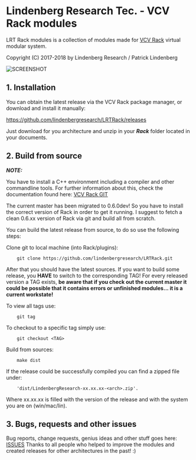 # Lindenberg Research Tec. - VCV Rack modules
LRT Rack modules is a collection of modules made for [VCV Rack](https://vcvrack.com) virtual modular system.

Copyright (C) 2017-2018 by Lindenberg Research / Patrick Lindenberg

![SCREENSHOT](doc/LRTRackModules_0.6.3.png)


## 1. Installation

You can obtain the latest release via the VCV Rack package manager, or download and install it manually:

https://github.com/lindenbergresearch/LRTRack/releases


Just download for you architecture and unzip in your _**Rack**_ folder located in your documents.


## 2. Build from source

_**NOTE:**_

You have to install a C++ environment including a compiler and other commandline tools.
For further information about this, check the documentation found here: [VCV Rack GIT](https://github.com/VCVRack/Rack)


The current master has been migrated to 0.6.0dev! So you have to install the correct version
of Rack in order to get it running. I suggest to fetch a clean 0.6.xx version of Rack via git and build
all from scratch.

You can build the latest release from source, to do so use the following steps:


Clone git to local machine (into Rack/plugins):

        git clone https://github.com/lindenbergresearch/LRTRack.git

After that you should have the latest sources. If you want to build some release, you **HAVE**
to switch to the corresponding TAG! For every released version a TAG exists, **be aware that if you check out the current master it could be
possible that it contains errors or unfinished modules... it is a current workstate!**

To view all tags use:

        git tag

To checkout to a specific tag simply use:

        git checkout <TAG>

Build from sources:

        make dist

If the release could be successfully compiled you can find a zipped file under:

        'dist/LindenbergResearch-xx.xx.xx-<arch>.zip'.

Where xx.xx.xx is filled with the version of the release and <arch> with the system you are on (win/mac/lin).

## 3. Bugs, requests and other issues

Bug reports, change requests, genius ideas and other stuff goes here: [ISSUES](https://github.com/lindenbergresearch/LRTRack/issues)
Thanks to all people who helped to improve the modules and created releases for other architectures in the past! :)



